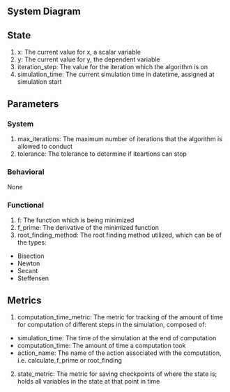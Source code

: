 ## System Diagram

## State

1. x: The current value for x, a scalar variable
2. y: The current value for y, the dependent variable
3. iteration_step: The value for the iteration which the algorithm is on
4. simulation_time: The current simulation time in datetime, assigned at simulation start

## Parameters

### System

1. max_iterations: The maximum number of iterations that the algorithm is allowed to conduct
2. tolerance: The tolerance to determine if iteartions can stop

### Behavioral

None

### Functional

1. f: The function which is being minimized
2. f_prime: The derivative of the minimized function
3. root_finding_method: The root finding method utilized, which can be of the types:
- Bisection
- Newton
- Secant
- Steffensen

## Metrics

1. computation_time_metric: The metric for tracking of the amount of time for computation of different steps in the simulation, composed of:
- simulation_time: The time of the simulation at the end of computation
- computation_time: The amount of time a computation took
- action_name: The name of the action associated with the computation, i.e. calculate_f_prime or root_finding
2. state_metric: The metric for saving checkpoints of where the state is; holds all variables in the state at that point in time